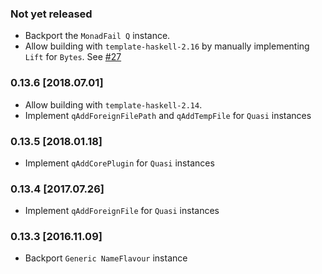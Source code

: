 ### Not yet released
* Backport the `MonadFail Q` instance.
* Allow building with `template-haskell-2.16` by manually implementing
  `Lift` for `Bytes`. See [#27]

[#27]: https://github.com/mgsloan/th-orphans/issues/27

### 0.13.6 [2018.07.01]
* Allow building with `template-haskell-2.14`.
* Implement `qAddForeignFilePath` and `qAddTempFile` for `Quasi` instances

### 0.13.5 [2018.01.18]
* Implement `qAddCorePlugin` for `Quasi` instances

### 0.13.4 [2017.07.26]
* Implement `qAddForeignFile` for `Quasi` instances

### 0.13.3 [2016.11.09]
* Backport `Generic NameFlavour` instance
